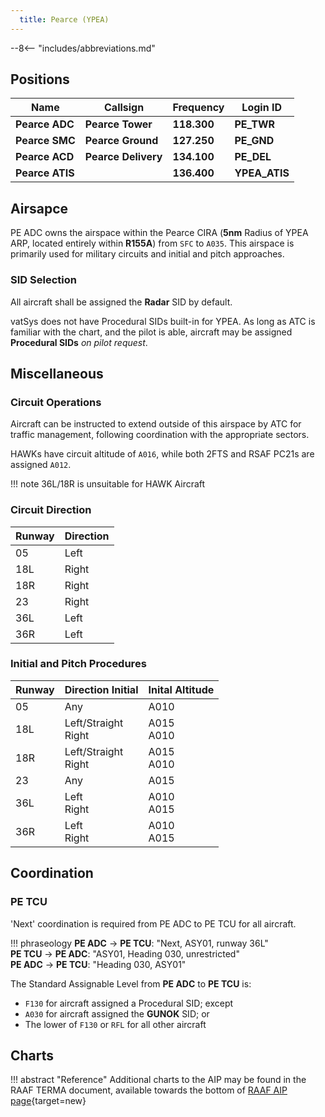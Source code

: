 ```yaml
---
  title: Pearce (YPEA)
---
```


--8<-- "includes/abbreviations.md"

## Positions

| Name               | Callsign       | Frequency        | Login ID              |
| ------------------ | -------------- | ---------------- | --------------------------------------|
| **Pearce ADC**    | **Pearce Tower**  | **118.300**    | **PE_TWR**        |
| **Pearce SMC**    | **Pearce Ground**  | **127.250**   | **PE_GND**        |
| **Pearce ACD**    | **Pearce Delivery**  | **134.100** | **PE_DEL**       |
| **Pearce ATIS**    |   | **136.400**         | **YPEA_ATIS**       |

## Airsapce
PE ADC owns the airspace within the Pearce CIRA (**5nm** Radius of YPEA ARP, located entirely within **R155A**) from `SFC` to `A035`. This airspace is primarily used for military circuits and initial and pitch approaches.

### SID Selection
All aircraft shall be assigned the **Radar** SID by default.

vatSys does not have Procedural SIDs built-in for YPEA. As long as ATC is familiar with the chart, and the pilot is able, aircraft may be assigned **Procedural SIDs** *on pilot request*.

## Miscellaneous
### Circuit Operations 
Aircraft can be instructed to extend outside of this airspace by ATC for traffic management, following coordination with the appropriate sectors.

HAWKs have circuit altitude of `A016`, while both 2FTS and RSAF PC21s are assigned `A012`.

!!! note
    36L/18R is unsuitable for HAWK Aircraft

### Circuit Direction

| Runway | Direction |
| ------ | ----------|
| 05      | Left  |
| 18L    | Right |
| 18R    | Right |
| 23     | Right |
| 36L    | Left  |
| 36R    | Left  |

### Initial and Pitch Procedures 

| Runway | Direction Initial | Inital Altitude
| ------ | ------------------|----------------|
| 05     | Any | A010 |
| 18L    | Left/Straight<br>Right | A015<br>A010 |
| 18R    | Left/Straight<br>Right | A015<br>A010 |
| 23     | Any | A015 |
| 36L    | Left<br>Right | A010<br>A015 |
| 36R    | Left<br>Right | A010<br>A015 |

## Coordination
### PE TCU
'Next' coordination is required from PE ADC to PE TCU for all aircraft.

!!! phraseology
    <span class="hotline">**PE ADC** -> **PE TCU**</span>: "Next, ASY01, runway 36L"  
    <span class="hotline">**PE TCU** -> **PE ADC**</span>: "ASY01, Heading 030, unrestricted"  
    <span class="hotline">**PE ADC** -> **PE TCU**</span>: "Heading 030, ASY01"

The Standard Assignable Level from **PE ADC** to **PE TCU** is:

- `F130` for aircraft assigned a Procedural SID; except
- `A030` for aircraft assigned the **GUNOK** SID; or
- The lower of `F130` or `RFL` for all other aircraft

## Charts
!!! abstract "Reference"
    Additional charts to the AIP may be found in the RAAF TERMA document, available towards the bottom of [RAAF AIP page](https://ais-af.airforce.gov.au/australian-aip){target=new}